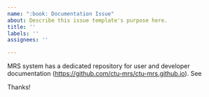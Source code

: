 ```yaml
---
name: ":book: Documentation Issue"
about: Describe this issue template's purpose here.
title: ''
labels: ''
assignees: ''

---
```


MRS system has a dedicated repository for user and developer documentation (https://github.com/ctu-mrs/ctu-mrs.github.io). See

Thanks!
